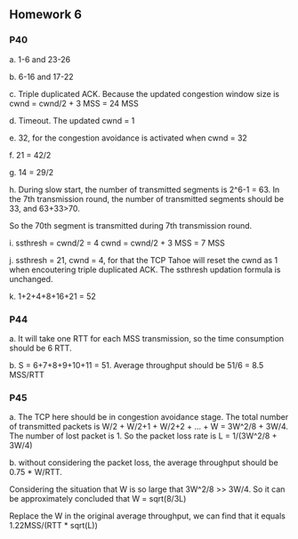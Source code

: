 ## Homework 6

### P40

a. 1-6 and 23-26

b. 6-16 and 17-22

c. Triple duplicated ACK. Because the updated congestion window size is cwnd = cwnd/2 + 3 MSS = 24 MSS

d. Timeout. The updated cwnd = 1

e. 32, for the congestion avoidance is activated when cwnd = 32

f. 21 = 42/2

g. 14 = 29/2

h. During slow start, the number of transmitted segments is 2^6-1 = 63.
In the 7th transmission round, the number of transmitted segments should be 33, and 63+33>70.

So the 70th segment is transmitted during 7th transmission round.

i. ssthresh = cwnd/2 = 4     cwnd = cwnd/2 + 3 MSS = 7 MSS

j. ssthresh = 21, cwnd = 4, for that the TCP Tahoe will reset the cwnd as 1 when encoutering triple duplicated ACK.
The ssthresh updation formula is unchanged.

k. 1+2+4+8+16+21 = 52

### P44

a. It will take one RTT for each MSS transmission, so the time consumption should be 6 RTT.

b. S = 6+7+8+9+10+11 = 51. Average throughput should be 51/6 = 8.5 MSS/RTT

### P45

a. The TCP here should be in congestion avoidance stage. The total number of transmitted packets is W/2 + W/2+1 + W/2+2 + ... + W = 3W^2/8 + 3W/4.
The number of lost packet is 1. 
So the packet loss rate is L = 1/(3W^2/8 + 3W/4)

b. without considering the packet loss, the average throughput should be 0.75 * W/RTT. 

Considering the situation that W is so large that 3W^2/8 >> 3W/4. So it can be approximately concluded that W = sqrt(8/3L)

Replace the W in the original average throughput, we can find that it equals 1.22MSS/(RTT * sqrt(L)) 
